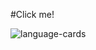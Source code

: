 #Click me!

![language-cards](https://user-images.githubusercontent.com/101884444/178757500-e555b28e-e40e-4961-8da6-f43e237c5efa.gif)
